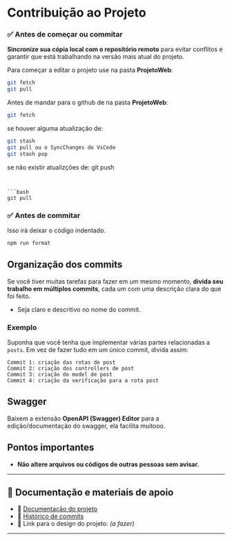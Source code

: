# Contribuição ao Projeto

### ✅ Antes de começar ou commitar

**Sincronize sua cópia local com o repositório remoto** para evitar conflitos e garantir que está trabalhando na versão mais atual do projeto.

Para começar a editar o projeto use na pasta **ProjetoWeb**:
```bash
git fetch
git pull
```

Antes de mandar para o github de na pasta **ProjetoWeb**:
```bash
git fetch
```
se houver alguma atualização de:
```bash
git stash
git pull ou o SyncChanges do VsCode
git stash pop
```
se não existir atualizções de:
git push
```


```bash
git pull
```

### ✅ Antes de  commitar

Isso irá deixar o código indentado.

```bash
npm run format
```

## Organização dos commits

Se você tiver muitas tarefas para fazer em um mesmo momento, **divida seu trabalho em múltiplos commits**, cada um com uma descrição clara do que foi feito.

- Seja claro e descritivo no nome do commit.

### Exemplo

Suponha que você tenha que implementar várias partes relacionadas a `posts`. Em vez de fazer tudo em um único commit, divida assim:

```plaintext
Commit 1: criação das rotas de post
Commit 2: criação dos controllers de post
Commit 3: criação do model de post
Commit 4: criação da verificação para a rota post
```
## Swagger

Baixem a extensão **OpenAPI (Swagger) Editor** para a edição/documentação do swagger, ela facilita muitooo.

## Pontos importantes

- **Não altere arquivos ou códigos de outras pessoas sem avisar.**

---

## 📌 Documentação e materiais de apoio

- 📄 [Documentação do projeto](https://docs.google.com/document/d/1g4endvJv2utgYZKXV3ILCEGbwKkzG2y7lQPHrdhk_Bk/edit?usp=sharing)  
- 🧾 [Histórico de commits](https://docs.google.com/document/d/1D1wYxgT-xc0nZ_NhIvGi8lEu6u5MdC9FXZUlXUcvG0M/edit?usp=sharing)  
- 🎨 Link para o design do projeto: *(a fazer)*

---

